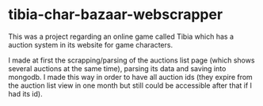 # tibia-char-bazaar-webscrapper

This was a project regarding an online game called Tibia which has a auction system in its website for game characters. 

I made at first the scrapping/parsing of the auctions list page (which shows several auctions at the same time),
parsing its data and saving into mongodb. I made this way in order to have all auction ids (they expire from the auction list 
view in one month but still could be accessible after that if I had its id).
